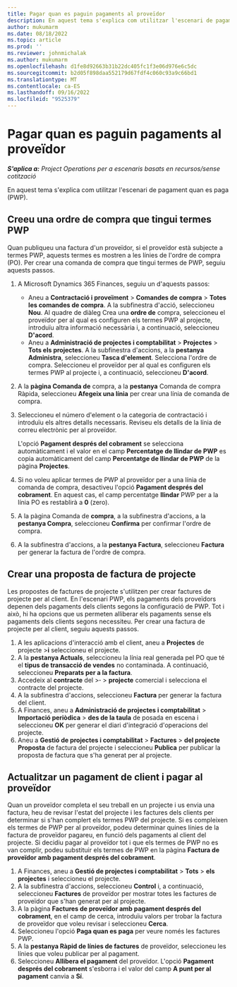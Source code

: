 ```yaml
---
title: Pagar quan es paguin pagaments al proveïdor
description: En aquest tema s'explica com utilitzar l'escenari de pagament quan es paga (PWP).
author: mukumarm
ms.date: 08/18/2022
ms.topic: article
ms.prod: ''
ms.reviewer: johnmichalak
ms.author: mukumarm
ms.openlocfilehash: d1fe8d92663b31b22dc405fc1f3e06d976e6c5dc
ms.sourcegitcommit: b2d05f898daa552179d67fdf4c060c93a9c66bd1
ms.translationtype: MT
ms.contentlocale: ca-ES
ms.lasthandoff: 09/16/2022
ms.locfileid: "9525379"
---
```

# <a name="pay-when-paid-vendor-payments"></a>Pagar quan es paguin pagaments al proveïdor

_**S'aplica a:** Project Operations per a escenaris basats en recursos/sense cotització_

En aquest tema s'explica com utilitzar l'escenari de pagament quan es paga (PWP).

## <a name="create-a-purchase-order-that-has-pwp-terms"></a>Creeu una ordre de compra que tingui termes PWP

Quan publiqueu una factura d'un proveïdor, si el proveïdor està subjecte a termes PWP, aquests termes es mostren a les línies de l'ordre de compra (PO). Per crear una comanda de compra que tingui termes de PWP, seguiu aquests passos.

1. A Microsoft Dynamics 365 Finances, seguiu un d'aquests passos:

    - Aneu a **Contractació i proveïment** \> **Comandes de compra** \> **Totes les comandes de compra**. A la subfinestra d'acció, seleccioneu **Nou**. Al quadre de diàleg Crea una **ordre de** compra, seleccioneu el proveïdor per al qual es configuren els termes PWP al projecte, introduïu altra informació necessària i, a continuació, seleccioneu **D'acord**.
    - Aneu a **Administració de projectes i comptabilitat** \> **Projectes** \> **Tots els projectes**. A la subfinestra d'accions, a la **pestanya Administra**, seleccioneu **Tasca d'element**. Selecciona l'ordre de compra. Seleccioneu el proveïdor per al qual es configuren els termes PWP al projecte i, a continuació, seleccioneu **D'acord**.

2. A la **pàgina Comanda de** compra, a la **pestanya** Comanda de compra Ràpida, seleccioneu **Afegeix una línia** per crear una línia de comanda de compra.
3. Seleccioneu el número d'element o la categoria de contractació i introduïu els altres detalls necessaris. Reviseu els detalls de la línia de correu electrònic per al proveïdor.

    L'opció **Pagament després del cobrament** se selecciona automàticament i el valor en el camp **Percentatge de llindar de PWP** es copia automàticament del camp **Percentatge de llindar de PWP** de la pàgina **Projectes**.

4. Si no voleu aplicar termes de PWP al proveïdor per a una línia de comanda de compra, desactiveu l'opció **Pagament després del cobrament**. En aquest cas, el camp percentatge **llindar** PWP per a la línia PO es restablirà a **0** (zero).
5. A la pàgina Comanda de **compra**, a la subfinestra d'accions, a la **pestanya Compra**, seleccioneu **Confirma** per confirmar l'ordre de compra.
6. A la subfinestra d'accions, a la **pestanya Factura**, seleccioneu **Factura** per generar la factura de l'ordre de compra.

## <a name="create-a-project-invoice-proposal"></a>Crear una proposta de factura de projecte

Les propostes de factures de projecte s'utilitzen per crear factures de projecte per al client. En l'escenari PWP, els pagaments dels proveïdors depenen dels pagaments dels clients segons la configuració de PWP. Tot i això, hi ha opcions que us permeten alliberar els pagaments sense els pagaments dels clients segons necessiteu. Per crear una factura de projecte per al client, seguiu aquests passos.

1. A les aplicacions d'interacció amb el client, aneu a **Projectes** de projecte \>**i** seleccioneu el projecte.
2. A la **pestanya Actuals**, seleccioneu la línia real generada pel PO que té el **tipus de transacció de vendes** no contaminada. A continuació, seleccioneu **Preparats per a la factura**.
3. Accedeix al **contracte** del \>**·** \> **projecte** comercial i selecciona el contracte del projecte.
4. A la subfinestra d'accions, seleccioneu **Factura** per generar la factura del client.
5. A Finances, aneu a **Administració de projectes i comptabilitat** \> **Importació periòdica** \> **des de la taula** de posada en escena i seleccioneu **OK** per generar el diari d'integració d'operacions del projecte.
6. Aneu a **Gestió de projectes i comptabilitat** \> **Factures** \> **del projecte Proposta** de factura del projecte i seleccioneu **Publica** per publicar la proposta de factura que s'ha generat per al projecte.

## <a name="update-a-customer-payment-and-pay-the-vendor"></a>Actualitzar un pagament de client i pagar al proveïdor

Quan un proveïdor completa el seu treball en un projecte i us envia una factura, heu de revisar l'estat del projecte i les factures dels clients per determinar si s'han complert els termes PWP del projecte. Si es compleixen els termes de PWP per al proveïdor, podeu determinar quines línies de la factura de proveïdor pagareu, en funció dels pagaments al client del projecte. Si decidiu pagar al proveïdor tot i que els termes de PWP no es van complir, podeu substituir els termes de PWP en la pàgina **Factura de proveïdor amb pagament després del cobrament**.

1. A Finances, aneu a **Gestió de projectes i comptabilitat** \> **Tots** \> **els projectes** i seleccioneu el projecte.
2. A la subfinestra d'accions, seleccioneu **Control** i, a continuació, seleccioneu **Factures** de proveïdor per mostrar totes les factures de proveïdor que s'han generat per al projecte.
3. A la pàgina **Factures de proveïdor amb pagament després del cobrament**, en el camp de cerca, introduïu valors per trobar la factura de proveïdor que voleu revisar i seleccioneu **Cerca**.
4. Seleccioneu l'opció **Paga quan es paga** per veure només les factures PWP.
5. A la **pestanya Ràpid de línies de factures** de proveïdor, seleccioneu les línies que voleu publicar per al pagament.
6. Seleccioneu **Allibera el pagament** del proveïdor. L'opció **Pagament després del cobrament** s'esborra i el valor del camp **A punt per al pagament** canvia a **Sí**.
